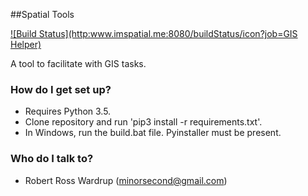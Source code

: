 ##Spatial Tools

[![Build Status](http:www.imspatial.me:8080/buildStatus/icon?job=GIS Helper)](http:www.imspatial.me:8080/job/GIS%20Helper/)

A tool to facilitate with GIS tasks.


### How do I get set up? ###

* Requires Python 3.5.
* Clone repository and run 'pip3 install -r requirements.txt'.
* In Windows, run the build.bat file. Pyinstaller must be present.

### Who do I talk to? ###

* Robert Ross Wardrup (minorsecond@gmail.com)
